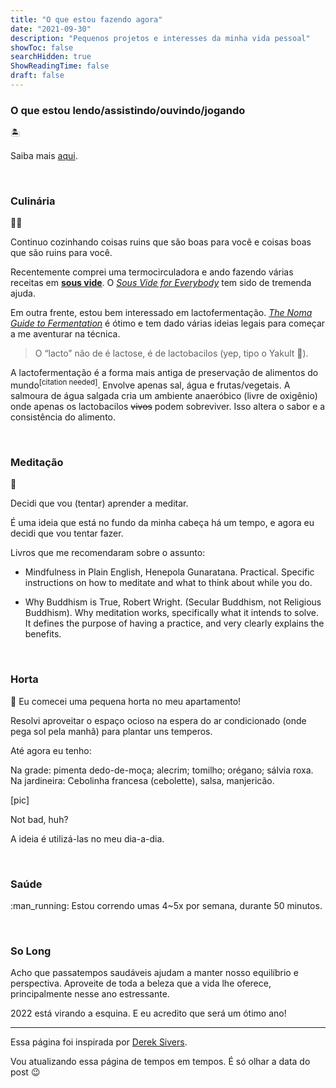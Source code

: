 ```yaml
---
title: "O que estou fazendo agora"
date: "2021-09-30"
description: "Pequenos projetos e interesses da minha vida pessoal"
showToc: false
searchHidden: true
ShowReadingTime: false
draft: false
---
```


### O que estou lendo/assistindo/ouvindo/jogando

:desert_island:

Saiba mais [aqui](https://odirk.org/midia-consumida).

&nbsp;
&nbsp;

### Culinária

:cook:

Continuo cozinhando coisas ruins que são boas para você e coisas boas que são ruins para você.

Recentemente comprei uma termocirculadora e ando fazendo várias receitas em **[sous vide](https://pt.wikipedia.org/wiki/Sous_vide)**. O *[Sous Vide for Everybody](https://www.amazon.com/Sous-Vide-Everybody-Foolproof-Technique/dp/1945256494)* tem sido de tremenda ajuda.

Em outra frente, estou bem interessado em lactofermentação. *[The Noma Guide to Fermentation](https://www.amazon.com/Noma-Guide-Fermentation-lacto-ferments-Foundations/dp/1579657184)* é ótimo e tem dado várias ideias legais para começar a me aventurar na técnica.

> O “lacto” não de é lactose, é de lactobacilos (yep, tipo o Yakult :rofl:).

A lactofermentação é a forma mais antiga de preservação de alimentos do mundo<sup>[citation needed]</sup>. Envolve apenas sal, água e frutas/vegetais. A salmoura de água salgada cria um ambiente anaeróbico (livre de oxigênio) onde apenas os lactobacilos ~~vivos~~ podem sobreviver. Isso altera o sabor e a consistência do alimento.

&nbsp;
&nbsp;

### Meditação

:lotus_position:

Decidi que vou (tentar) aprender a meditar.

É uma ideia que está no fundo da minha cabeça há um tempo, e agora eu decidi que vou tentar fazer.

Livros que me recomendaram sobre o assunto:

- Mindfulness in Plain English, Henepola Gunaratana. 
Practical. Specific instructions on how to meditate and what to think about while you do.

- Why Buddhism is True, Robert Wright. 
(Secular Buddhism, not Religious Buddhism). Why meditation works, specifically what it intends to solve. It defines the purpose of having a practice, and very clearly explains the benefits.

&nbsp;
&nbsp;

### Horta

:herb: Eu comecei uma pequena horta no meu apartamento!

Resolvi aproveitar o espaço ocioso na espera do ar condicionado (onde pega sol pela manhã) para plantar uns temperos.

Até agora eu tenho:

Na grade: pimenta dedo-de-moça; alecrim; tomilho; orégano; sálvia roxa. Na jardineira: Cebolinha francesa (cebolette), salsa, manjericão.

[pic]

Not bad, huh?

A ideia é utilizá-las no meu dia-a-dia.

&nbsp;
&nbsp;

### Saúde

:man_running: Estou correndo umas 4~5x por semana, durante 50 minutos.

&nbsp;
&nbsp;

### So Long

Acho que passatempos saudáveis ajudam a manter nosso equilíbrio e perspectiva. Aproveite de toda a beleza que a vida lhe oferece, principalmente nesse ano estressante. 

2022 está virando a esquina. E eu acredito que será um ótimo ano!

---

Essa página foi inspirada por [Derek Sivers](https://nownownow.com/about). 

Vou atualizando essa página de tempos em tempos. É só olhar a data do post :wink: